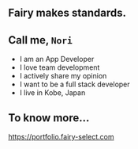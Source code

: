 Fairy makes standards.
---

## Call me, `Nori`

- I am an App Developer
- I love team development
- I actively share my opinion
- I want to be a full stack developer
- I live in Kobe, Japan

## To know more...

https://portfolio.fairy-select.com
